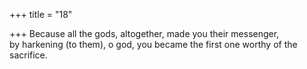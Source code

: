 +++
title = "18"

+++
Because all the gods, altogether, made you their messenger,  
by harkening (to them), o god, you became the first one worthy of the  sacrifice.  